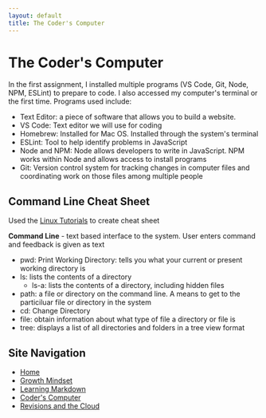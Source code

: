 ```yaml
---
layout: default
title: The Coder's Computer
---
```


# The Coder's Computer 

In the first assignment, I installed multiple programs (VS Code, Git, Node, NPM, ESLint) to prepare to code. I also accessed my computer's terminal or the first time. Programs used include: 

* Text Editor: a piece of software that allows you to build a website. 
* VS Code: Text editor we will use for coding 
* Homebrew: Installed for Mac OS. Installed through the system's terminal
* ESLint: Tool to help identify problems in JavaScript 
* Node and NPM: Node allows developers to write in JavaScript. NPM works within Node and allows access to install programs 
* Git: Version control system for tracking changes in computer files and coordinating work on those files among multiple people

## Command Line Cheat Sheet
Used the [Linux Tutorials](https://ryanstutorials.net/linuxtutorial/) to create cheat sheet

**Command Line** - text based interface to the system. User enters command and feedback is given as text 
- pwd: Print Working Directory: tells you what your current or present working directory is
- ls:  lists the contents of a directory 
  - ls-a: lists the contents of a directory, including hidden files 
- path: a file or directory on the command line. A means to get to the particiluar file or directory in the system
- cd: Change Directory  
- file: obtain information about what type of file a directory or file is 
- tree: displays a list of all directories and folders in a tree view format 

## Site Navigation
- [Home](README.md)
- [Growth Mindset](GROWTH_MINDSET.md)
- [Learning Markdown](LEARNING_MARKDOWN.md)
- [Coder's Computer](CODERS_COMPUTER.md)
- [Revisions and the Cloud](REVISIONS_AND_THE_CLOUD.md)

